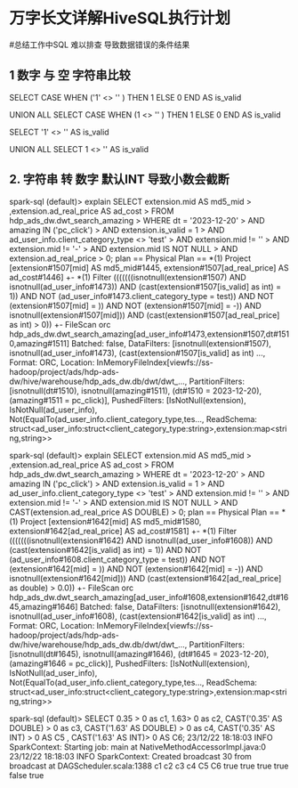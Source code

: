 
# 万字长文详解HiveSQL执行计划

#总结工作中SQL 难以排查 导致数据错误的条件结果
## 1 数字 与 空 字符串比较
SELECT 
CASE
  WHEN ('1'  <> '' ) THEN 1
  ELSE 0
END AS is_valid

UNION ALL
SELECT 
CASE
  WHEN (1  <> '' ) THEN 1
  ELSE 0
END AS is_valid


SELECT '1'  <> ''  AS is_valid

UNION ALL
SELECT 1  <> ''  AS is_valid

## 2. 字符串 转 数字 默认INT 导致小数会截断 
spark-sql (default)> explain SELECT extension.mid  AS md5_mid
                   > ,extension.ad_real_price  AS ad_cost
                   > FROM hdp_ads_dw.dwt_search_amazing
                   > WHERE  dt = '2023-12-20'
                   > AND amazing IN ('pc_click')
                   > AND extension.is_valid  = 1
                   > AND ad_user_info.client_category_type <> 'test'
                   > AND extension.mid != ''
                   > AND extension.mid != '-'
                   > AND extension.mid IS NOT NULL
                   > AND extension.ad_real_price > 0;
plan
== Physical Plan ==
*(1) Project [extension#1507[mid] AS md5_mid#1445, extension#1507[ad_real_price] AS ad_cost#1446]
+- *(1) Filter (((((((isnotnull(extension#1507) AND isnotnull(ad_user_info#1473)) AND (cast(extension#1507[is_valid] as int) = 1)) AND NOT (ad_user_info#1473.client_category_type = test)) AND NOT (extension#1507[mid] = )) AND NOT (extension#1507[mid] = -)) AND isnotnull(extension#1507[mid])) AND (cast(extension#1507[ad_real_price] as int) > 0))
   +- FileScan orc hdp_ads_dw.dwt_search_amazing[ad_user_info#1473,extension#1507,dt#1510,amazing#1511] Batched: false, DataFilters: [isnotnull(extension#1507), isnotnull(ad_user_info#1473), (cast(extension#1507[is_valid] as int) ..., Format: ORC, Location: InMemoryFileIndex[viewfs://ss-hadoop/project/ads/hdp-ads-dw/hive/warehouse/hdp_ads_dw.db/dwt/dwt_..., PartitionFilters: [isnotnull(dt#1510), isnotnull(amazing#1511), (dt#1510 = 2023-12-20), (amazing#1511 = pc_click)], PushedFilters: [IsNotNull(extension), IsNotNull(ad_user_info), Not(EqualTo(ad_user_info.client_category_type,tes..., ReadSchema: struct<ad_user_info:struct<client_category_type:string>,extension:map<string,string>>
   
   
   spark-sql (default)> explain SELECT extension.mid  AS md5_mid
                      > ,extension.ad_real_price  AS ad_cost
                      > FROM hdp_ads_dw.dwt_search_amazing
                      > WHERE  dt = '2023-12-20'
                      > AND amazing IN ('pc_click')
                      > AND extension.is_valid  = 1
                      > AND ad_user_info.client_category_type <> 'test'
                      > AND extension.mid != ''
                      > AND extension.mid != '-'
                      > AND extension.mid IS NOT NULL
                      > AND CAST(extension.ad_real_price AS DOUBLE) > 0;
   plan
   == Physical Plan ==
   *(1) Project [extension#1642[mid] AS md5_mid#1580, extension#1642[ad_real_price] AS ad_cost#1581]
   +- *(1) Filter (((((((isnotnull(extension#1642) AND isnotnull(ad_user_info#1608)) AND (cast(extension#1642[is_valid] as int) = 1)) AND NOT (ad_user_info#1608.client_category_type = test)) AND NOT (extension#1642[mid] = )) AND NOT (extension#1642[mid] = -)) AND isnotnull(extension#1642[mid])) AND (cast(extension#1642[ad_real_price] as double) > 0.0))
      +- FileScan orc hdp_ads_dw.dwt_search_amazing[ad_user_info#1608,extension#1642,dt#1645,amazing#1646] Batched: false, DataFilters: [isnotnull(extension#1642), isnotnull(ad_user_info#1608), (cast(extension#1642[is_valid] as int) ..., Format: ORC, Location: InMemoryFileIndex[viewfs://ss-hadoop/project/ads/hdp-ads-dw/hive/warehouse/hdp_ads_dw.db/dwt/dwt_..., PartitionFilters: [isnotnull(dt#1645), isnotnull(amazing#1646), (dt#1645 = 2023-12-20), (amazing#1646 = pc_click)], PushedFilters: [IsNotNull(extension), IsNotNull(ad_user_info), Not(EqualTo(ad_user_info.client_category_type,tes..., ReadSchema: struct<ad_user_info:struct<client_category_type:string>,extension:map<string,string>>
      
      
spark-sql (default)> SELECT 0.35 > 0 as c1, 1.63> 0 as c2,  CAST('0.35' AS DOUBLE) > 0 as c3,   CAST('1.63' AS DOUBLE) > 0 as c4, CAST('0.35' AS INT) > 0 AS C5 ,  CAST('1.63' AS INT)> 0 AS C6;
23/12/22 18:18:03 INFO SparkContext: Starting job: main at NativeMethodAccessorImpl.java:0
23/12/22 18:18:03 INFO SparkContext: Created broadcast 30 from broadcast at DAGScheduler.scala:1388
c1      c2      c3      c4      C5      C6
true    true    true    true    false   true